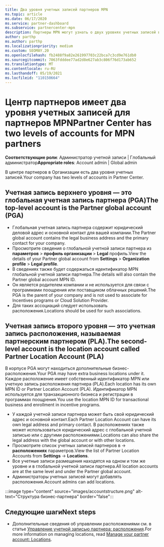 ```yaml
---
title: Два уровня учетных записей партнеров MPN
ms.topic: article
ms.date: 06/17/2020
ms.service: partner-dashboard
ms.subservice: partnercenter-mpn
description: Партнеры MPN могут узнать о двух уровнях учетных записей в центре партнеров, о глобальной учетной записи партнера (PGA) и учетной записи расположения партнеров (PLA).
author: parthp
ms.author: parthp
ms.localizationpriority: medium
ms.custom: SEOMAY.20
ms.openlocfilehash: fb2488f9a82e261997703c22bca7c3cd9e761db0
ms.sourcegitcommit: 7063fdddee77ad2d8e627ab3c806f76d173ab652
ms.translationtype: MT
ms.contentlocale: ru-RU
ms.lasthandoff: 05/19/2021
ms.locfileid: "110150664"
---
```

# <a name="partner-center-has-two-levels-of-accounts-for-mpn-partners"></a><span data-ttu-id="7f38f-103">Центр партнеров имеет два уровня учетных записей для партнеров MPN</span><span class="sxs-lookup"><span data-stu-id="7f38f-103">Partner Center has two levels of accounts for MPN partners</span></span>

<span data-ttu-id="7f38f-104">**Соответствующие роли**: Администратор учетной записи | Глобальный администратор</span><span class="sxs-lookup"><span data-stu-id="7f38f-104">**Appropriate roles**: Account admin | Global admin</span></span>

<span data-ttu-id="7f38f-105">В центре партнеров в Организации есть два уровня учетных записей.</span><span class="sxs-lookup"><span data-stu-id="7f38f-105">Your company has two levels of accounts in Partner Center.</span></span>

## <a name="the-top-level-account-is-the-partner-global-account-pga"></a><span data-ttu-id="7f38f-106">Учетная запись верхнего уровня — это глобальная учетная запись партнера (PGA)</span><span class="sxs-lookup"><span data-stu-id="7f38f-106">The top-level account is the Partner global account (PGA)</span></span>

- <span data-ttu-id="7f38f-107">Глобальная учетная запись партнера содержит юридический деловой адрес и основной контакт для вашей компании.</span><span class="sxs-lookup"><span data-stu-id="7f38f-107">The Partner global account contains the legal business address and the primary contact for your company.</span></span> 
- <span data-ttu-id="7f38f-108">Просмотрите сведения о глобальной учетной записи партнера из **параметров**  >  **профиль организации**  >  **Legal** профиль.</span><span class="sxs-lookup"><span data-stu-id="7f38f-108">View the details of your Partner global account from **Settings** > **Organization profile** > **Legal profile**.</span></span>
- <span data-ttu-id="7f38f-109">В сведениях также будет содержаться идентификатор MPN глобальной учетной записи партнера.</span><span class="sxs-lookup"><span data-stu-id="7f38f-109">The details will also contain the Partner global account MPN ID.</span></span> 
- <span data-ttu-id="7f38f-110">Он является родителем компании и не используется для связи с программами поощрения или поставщиком облачных решений.</span><span class="sxs-lookup"><span data-stu-id="7f38f-110">The PGA is the parent of your company and is not used to associate for Incentives programs or Cloud Solution Provider.</span></span> 
- <span data-ttu-id="7f38f-111">Для таких ассоциаций следует использовать расположения.</span><span class="sxs-lookup"><span data-stu-id="7f38f-111">Locations should be used for such associations.</span></span>

## <a name="the-second-level-account-is-the-location-account-called-partner-location-account-pla"></a><span data-ttu-id="7f38f-112">Учетная запись второго уровня — это учетная запись расположения, называемая партнерским партнером (PLA).</span><span class="sxs-lookup"><span data-stu-id="7f38f-112">The second-level account is the location account called Partner Location Account (PLA)</span></span>

<span data-ttu-id="7f38f-113">В корпусе PGA могут находиться дополнительные бизнес-расположения.</span><span class="sxs-lookup"><span data-stu-id="7f38f-113">Your PGA may have extra business locations under it.</span></span> <span data-ttu-id="7f38f-114">Каждое расположение имеет собственный идентификатор MPN или учетную запись расположения партнера (PLA).</span><span class="sxs-lookup"><span data-stu-id="7f38f-114">Each location has its own MPN ID or Partner Location Account (PLA).</span></span> <span data-ttu-id="7f38f-115">Идентификатор MPN используется для транзакционного бизнеса и регистрации в программах поощрения.</span><span class="sxs-lookup"><span data-stu-id="7f38f-115">You use the location MPN ID for transactional business and enrollment in incentive programs.</span></span>

- <span data-ttu-id="7f38f-116">У каждой учетной записи партнера может быть свой юридический адрес и основной контакт.</span><span class="sxs-lookup"><span data-stu-id="7f38f-116">Each Partner Location Account can have its own legal address and primary contact.</span></span> <span data-ttu-id="7f38f-117">В расположениях также может использоваться юридический адрес с глобальной учетной записью или с другими расположениями.</span><span class="sxs-lookup"><span data-stu-id="7f38f-117">Locations can also share the legal address with the global account or with other locations.</span></span>
- <span data-ttu-id="7f38f-118">Просмотрите список учетных записей партнеров в   ->  **расположениях** параметров.</span><span class="sxs-lookup"><span data-stu-id="7f38f-118">View the list of Partner Location Accounts from **Settings** -> **Locations**.</span></span>
- <span data-ttu-id="7f38f-119">Все учетные записи размещения находятся на одном и том же уровне и в глобальной учетной записи партнера.</span><span class="sxs-lookup"><span data-stu-id="7f38f-119">All location accounts are at the same level and under the Partner global account.</span></span>
- <span data-ttu-id="7f38f-120">Администраторы учетных записей могут добавлять расположения.</span><span class="sxs-lookup"><span data-stu-id="7f38f-120">Account admins can add locations.</span></span>

:::image type="content" source="images/accountstructure.png" alt-text="Структура бизнес-партнера" border="false":::

## <a name="next-steps"></a><span data-ttu-id="7f38f-122">Следующие шаги</span><span class="sxs-lookup"><span data-stu-id="7f38f-122">Next steps</span></span>

- <span data-ttu-id="7f38f-123">Дополнительные сведения об управлении расположениями см. в статье [Управление учетной записью партнера: расположения](manage-locations.md).</span><span class="sxs-lookup"><span data-stu-id="7f38f-123">For more information on managing locations, read [Manage your partner account: Locations](manage-locations.md).</span></span>
